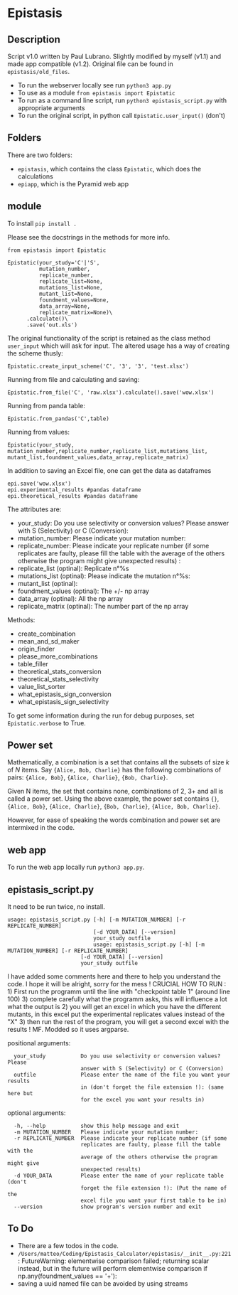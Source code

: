# Epistasis
## Description
Script v1.0 written by Paul Lubrano. Slightly modified by myself (v1.1) and made app compatible (v1.2).
Original file can be found in `epistasis/old_files`.

* To run the webserver locally see run `python3 app.py`
* To use as a module `from epistasis import Epistatic`
* To run as a command line script, run `python3 epistasis_script.py` with appropriate arguments
* To run the original script, in python call `Epistatic.user_input()` (don't)

## Folders

There are two folders:

* `epistasis`, which contains the class `Epistatic`, which does the calculations
* `epiapp`, which is the Pyramid web app

## module

To install `pip install .`

Please see the docstrings in the methods for more info.

    from epistasis import Epistatic
    
    Epistatic(your_study='C'|'S', 
              mutation_number, 
              replicate_number, 
              replicate_list=None, 
              mutations_list=None, 
              mutant_list=None, 
              foundment_values=None, 
              data_array=None, 
              replicate_matrix=None)\
          .calculate()\
          .save('out.xls')

The original functionality of the script is retained as the class method `user_input` which will ask for input.
The altered usage has a way of creating the scheme thusly:
    
    Epistatic.create_input_scheme('C', '3', '3', 'test.xlsx')
    
Running from file and calculating and saving:

    Epistatic.from_file('C', 'raw.xlsx').calculate().save('wow.xlsx')

Running from panda table:

    Epistatic.from_pandas('C',table)
    
Running from values:

    Epistatic(your_study, mutation_number,replicate_number,replicate_list,mutations_list, mutant_list,foundment_values,data_array,replicate_matrix)

In addition to saving an Excel file, one can get the data as dataframes

    epi.save('wow.xlsx')
    epi.experimental_results #pandas dataframe
    epi.theoretical_results #pandas dataframe
       

The attributes are:

* your_study: Do you use selectivity or conversion values? Please answer with S (Selectivity) or C (Conversion):
* mutation_number: Please indicate your mutation number:
* replicate_number: Please indicate your replicate number (if some replicates are faulty, please fill the table with the average of the others otherwise the program might give unexpected results) :
* replicate_list (optinal): Replicate n°%s
* mutations_list (optinal): Please indicate the mutation n°%s:
* mutant_list (optinal):
* foundment_values (optinal):  The +/- np array
* data_array (optinal):        All the np array
* replicate_matrix (optinal):  The number part of the np array

Methods:

* create_combination
* mean_and_sd_maker
* origin_finder
* please_more_combinations
* table_filler
* theoretical_stats_conversion
* theoretical_stats_selectivity
* value_list_sorter
* what_epistasis_sign_conversion
* what_epistasis_sign_selectivity


To get some information during the run for debug purposes, set `Epistatic.verbose` to True.
              
## Power set

Mathematically, a combination is a set that contains all the subsets of size _k_ of _N_ items. 
Say `{Alice, Bob, Charlie}` has the following combinations of pairs: `{Alice, Bob}`, `{Alice, Charlie}`, `{Bob, Charlie}`.

Given N items, the set that contains none, combinations of 2, 3+ and all is called a power set.
Using the above example, the power set contains `{}`, `{Alice, Bob}`, `{Alice, Charlie}`, `{Bob, Charlie}`, `{Alice, Bob, Charlie}`.

However, for ease of speaking the words combination and power set are intermixed in the code.

## web app

To run the web app locally run `python3 app.py`.
              
## epistasis_script.py

It need to be run twice, no install.

    usage: epistasis_script.py [-h] [-m MUTATION_NUMBER] [-r REPLICATE_NUMBER]
                               [-d YOUR_DATA] [--version]
                               your_study outfile
                               usage: epistasis_script.py [-h] [-m MUTATION_NUMBER] [-r REPLICATE_NUMBER]
                           [-d YOUR_DATA] [--version]
                           your_study outfile

I have added some comments here and there to help you understand the code. I
hope it will be alright, sorry for the mess ! CRUCIAL HOW TO RUN : 1) First
run the programm until the line with "checkpoint table 1" (around line 100) 3)
complete carefully what the programm asks, this will influence a lot what the
output is 2) you will get an excel in which you have the different mutants, in
this excel put the experimental replicates values instead of the "X" 3) then
run the rest of the program, you will get a second excel with the results !
MF. Modded so it uses argparse.
    
positional arguments:

      your_study           Do you use selectivity or conversion values? Please
                           answer with S (Selectivity) or C (Conversion)
      outfile              Please enter the name of the file you want your results
                           in (don't forget the file extension !): (same here but
                           for the excel you want your results in)
    
optional arguments:

      -h, --help           show this help message and exit
      -m MUTATION_NUMBER   Please indicate your mutation number:
      -r REPLICATE_NUMBER  Please indicate your replicate number (if some
                           replicates are faulty, please fill the table with the
                           average of the others otherwise the program might give
                           unexpected results)
      -d YOUR_DATA         Please enter the name of your replicate table (don't
                           forget the file extension !): (Put the name of the
                           excel file you want your first table to be in)
      --version            show program's version number and exit
      
      
## To Do

* There are a few todos in the code.
* `/Users/matteo/Coding/Epistasis_Calculator/epistasis/__init__.py:221`: FutureWarning: elementwise comparison failed; returning scalar instead, but in the future will perform elementwise comparison
  if np.any(foundment_values == '+'):
* saving a uuid named file can be avoided by using streams
